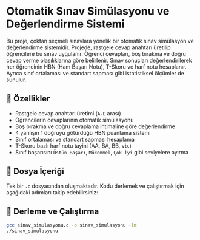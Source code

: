 # Otomatik Sınav Simülasyonu ve Değerlendirme Sistemi

Bu proje, çoktan seçmeli sınavlara yönelik bir otomatik sınav simülasyon ve değerlendirme sistemidir. Projede, rastgele cevap anahtarı üretilip öğrencilere bu sınav uygulanır. Öğrenci cevapları, boş bırakma ve doğru cevap verme olasılıklarına göre belirlenir. Sınav sonuçları değerlendirilerek her öğrencinin HBN (Ham Başarı Notu), T-Skoru ve harf notu hesaplanır. Ayrıca sınıf ortalaması ve standart sapması gibi istatistiksel ölçümler de sunulur.

## 🔧 Özellikler

- Rastgele cevap anahtarı üretimi (`A-E` arası)
- Öğrencilerin cevaplarının otomatik simülasyonu
- Boş bırakma ve doğru cevaplama ihtimaline göre değerlendirme
- 4 yanlışın 1 doğruyu götürdüğü HBN puanlama sistemi
- Sınıf ortalaması ve standart sapması hesaplama
- T-Skoru bazlı harf notu tayini (AA, BA, BB, vb.)
- Sınıf başarısını `Üstün Başarı`, `Mükemmel`, `Çok İyi` gibi seviyelere ayırma

## 📁 Dosya İçeriği

Tek bir `.c` dosyasından oluşmaktadır. Kodu derlemek ve çalıştırmak için aşağıdaki adımları takip edebilirsiniz:

## 🚀 Derleme ve Çalıştırma

```bash
gcc sinav_simulasyonu.c -o sinav_simulasyonu -lm
./sinav_simulasyonu
